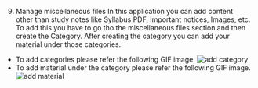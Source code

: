9. Manage miscellaneous files
In this application you can add content other than study notes like Syllabus PDF, Important notices, Images, etc. To add this you have to go tho the miscellaneous files section and then create the Category. After creating the category you can add your material under those categories.<br>
- To add categories please refer the following GIF image.
![add category]( https://drive.google.com/uc?export=view&id=1JXn8FnEV1D1zAU9gcbb42X2aRaezTsx_)
- To add material under the category please refer the following GIF image.
![add material]( https://drive.google.com/uc?export=view&id=1qRuHDHt1Pj-9GCvmKKkuGAAnj-n_nSGA)
